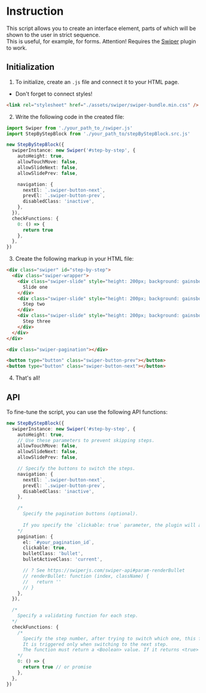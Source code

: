 # Instruction

This script allows you to create an interface element, parts of which will be shown to the user in strict sequence. <br>
This is useful, for example, for forms.
Attention! Requires the [Swiper](https://swiperjs.com/) plugin to work.

## Initialization

1. To initialize, create an `.js` file and connect it to your HTML page.

- Don't forget to connect styles!

```html
<link rel="stylesheet" href="./assets/swiper/swiper-bundle.min.css" />
```

2. Write the following code in the created file:

```ts
import Swiper from './your_path_to_/swiper.js'
import StepByStepBlock from './your_path_to/stepByStepBlock.src.js'

new StepByStepBlock({
  swiperInstance: new Swiper('#step-by-step', {
    autoHeight: true,
    allowTouchMove: false,
    allowSlideNext: false,
    allowSlidePrev: false,

    navigation: {
      nextEl: `.swiper-button-next`,
      prevEl: `.swiper-button-prev`,
      disabledClass: 'inactive',
    },
  }),
  checkFunctions: {
    0: () => {
      return true
    },
  },
})
```

3. Create the following markup in your HTML file:

```html
<div class="swiper" id="step-by-step">
  <div class="swiper-wrapper">
    <div class="swiper-slide" style="height: 200px; background: gainsboro;">
      Slide one
    </div>
    <div class="swiper-slide" style="height: 200px; background: gainsboro;">
      Step two
    </div>
    <div class="swiper-slide" style="height: 200px; background: gainsboro;">
      Step three
    </div>
  </div>
</div>

<div class="swiper-pagination"></div>

<button type="button" class="swiper-button-prev"></button>
<button type="button" class="swiper-button-next"></button>
```

4. That's all!

## API

To fine-tune the script, you can use the following API functions:

```ts
new StepByStepBlock({
  swiperInstance: new Swiper('#step-by-step', {
    autoHeight: true,
    // Use these parameters to prevent skipping steps.
    allowTouchMove: false,
    allowSlideNext: false,
    allowSlidePrev: false,

    // Specify the buttons to switch the steps.
    navigation: {
      nextEl: `.swiper-button-next`,
      prevEl: `.swiper-button-prev`,
      disabledClass: 'inactive',
    },

    /* 
      Specify the pagination buttons (optional).
    
      If you specify the `clickable: true` parameter, the plugin will allow you to switch to the previous steps by clicking on the pagination buttons.
    */
    pagination: {
      el: `#your_pagination_id`,
      clickable: true,
      bulletClass: 'bullet',
      bulletActiveClass: 'current',

      // ? See https://swiperjs.com/swiper-api#param-renderBullet
      // renderBullet: function (index, className) {
      //   return ''
      // }
    },
  }),

  /*
    Specify a validating function for each step.
  */
  checkFunctions: {
    /*
      Specify the step number, after trying to switch which one, this function will work.
      It is triggered only when switching to the next step.
      The function must return a <Boolean> value. If it returns <true> (or promise with true), the step will be switched, otherwise there will be no switching.
    */
    0: () => {
      return true // or promise
    },
  },
})
```
